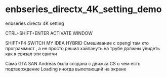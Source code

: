 # enbseries_directx_4K_setting_demo
enbseries directx 4K setting

CTRL+SHIFT+ENTER ACTIVATE WINDOW

SHIFT+F4 SWITCH MY IDEA HYBRID Смешивание с opengl там кто программист , а не просто решил хайпануть на трубе должны увидеть как я связал эти свитчи

Сама GTA SAN Andreas была создана с движка CS о чем есть подтверждение Loading иногда вылетающий на экране
